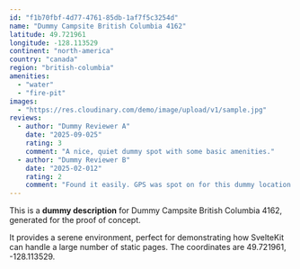 ```yaml
---
id: "f1b70fbf-4d77-4761-85db-1af7f5c3254d"
name: "Dummy Campsite British Columbia 4162"
latitude: 49.721961
longitude: -128.113529
continent: "north-america"
country: "canada"
region: "british-columbia"
amenities:
  - "water"
  - "fire-pit"
images:
  - "https://res.cloudinary.com/demo/image/upload/v1/sample.jpg"
reviews:
  - author: "Dummy Reviewer A"
    date: "2025-09-025"
    rating: 3
    comment: "A nice, quiet dummy spot with some basic amenities."
  - author: "Dummy Reviewer B"
    date: "2025-02-012"
    rating: 2
    comment: "Found it easily. GPS was spot on for this dummy location."
---
```


This is a **dummy description** for Dummy Campsite British Columbia 4162, generated for the proof of concept.

It provides a serene environment, perfect for demonstrating how SvelteKit can handle a large number of static pages. The coordinates are 49.721961, -128.113529.
